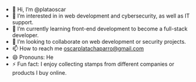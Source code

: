 - 👋 Hi, I’m @plataoscar
- 👀 I’m interested in in web development and cybersecurity, as well as IT support.
- 🌱 I’m currently learning front-end development to become a full-stack developer.
- 💞️ I’m looking to collaborate on web development or security projects.
- 📫 How to reach me oscarplatachaparro@gmail.com  
- 😄 Pronouns: He
- ⚡ Fun fact: I enjoy collecting stamps from different companies or products I buy online.

<!---
plataoscar/plataoscar is a ✨ special ✨ repository because its `README.md` (this file) appears on your GitHub profile.
You can click the Preview link to take a look at your changes.
--->
